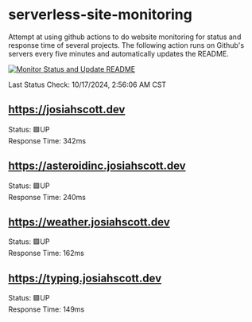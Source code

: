 # serverless-site-monitoring
Attempt at using github actions to do website monitoring for status and response time of several projects. The following action runs on Github's servers every five minutes and automatically updates the README.  

[![Monitor Status and Update README](https://github.com/JosiahSco/serverless-site-monitoring/actions/workflows/monitor.yaml/badge.svg)](https://github.com/JosiahSco/serverless-site-monitoring/actions/workflows/monitor.yaml)

Last Status Check: 10/17/2024, 2:56:06 AM CST

## https://josiahscott.dev
Status: 🟩UP  
Response Time: 342ms

## https://asteroidinc.josiahscott.dev
Status: 🟩UP  
Response Time: 240ms

## https://weather.josiahscott.dev
Status: 🟩UP  
Response Time: 162ms

## https://typing.josiahscott.dev
Status: 🟩UP  
Response Time: 149ms


